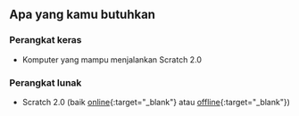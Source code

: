 ## Apa yang kamu butuhkan

### Perangkat keras

+ Komputer yang mampu menjalankan Scratch 2.0

### Perangkat lunak

+ Scratch 2.0 (baik [online](https://scratch.mit.edu/projects/editor/){:target="_blank"} atau [offline](https://scratch.mit.edu/scratch2download/){:target="_blank"})